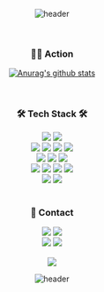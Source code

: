 
<div align="center">
	
![header](https://capsule-render.vercel.app/api?type=slice&color=auto&height=200&section=header&text=new Developer("wooyounggggg");&fontSize=40&descAlign=20&customColorList=0)


<br/>

<div align="center">
	<h3>👨‍💻 Action</h3>
</div>
	
[![Anurag's github stats](https://github-readme-stats.vercel.app/api?username=wooyounggggg&theme=react)](https://github.com/anuraghazra/github-readme-stats)

</div>

<br/>

<div align="center">
	<h3>🛠️ Tech Stack 🛠️</h3>
</div>
<div align="center">
	<img src="https://img.shields.io/badge/Java-007396?style=flat-square&logo=Java&logoColor=white"/> 
	<img src="https://img.shields.io/badge/Spring Boot-6DB33F?style=flat-square&logo=SpringBoot&logoColor=white"/>
	<br/>
	<img src="https://img.shields.io/badge/HTML-E34F26?style=flat-square&logo=HTML5&logoColor=white"/>
	<img src="https://img.shields.io/badge/CSS-1572B6?style=flat-square&logo=CSS3&logoColor=white"/>
	<img src="https://img.shields.io/badge/Java Script-F7DF1E?style=flat-square&logo=JavaScript&logoColor=white"/>
	<img src="https://img.shields.io/badge/React Native-61DAFB?style=flat-square&logo=React&logoColor=white"/>
	<br/>
	<img src="https://img.shields.io/badge/MySQL-4479A1?style=flat-square&logo=MySQL&logoColor=white"/>
	<img src="https://img.shields.io/badge/Hibernate-59666C?style=flat-square&logo=Hibernate&logoColor=black"/>
	<img src="https://img.shields.io/badge/JUnit-25A162?style=flat-square&logo=JUnit5&logoColor=white"/>
	<br/>
	<img src="https://img.shields.io/badge/AWS-232F3E?style=flat-square&logo=AmazonAWS&logoColor=white"/>
	<img src="https://img.shields.io/badge/Jenkins-D24939?style=flat-square&logo=Jenkins&logoColor=white"/>
	<img src="https://img.shields.io/badge/Nginx-009639?style=flat-square&logo=NGINX&logoColor=white"/>
	<img src="https://img.shields.io/badge/Docker-2496ED?style=flat-square&logo=Docker&logoColor=white"/>
	<br/>
	<img src="https://img.shields.io/badge/IntelliJ-000000?style=flat-square&logo=IntelliJIDEA&logoColor=white"/>
	<img src="https://img.shields.io/badge/Visual Studio Code-007ACC?style=flat-square&logo=VisualStudioCode&logoColor=white"/>
</div>

<br/>

<div align="center">
	<h3>📲 Contact</h3>
	<a href="mailto:souljit2@gmail.com"><img src="https://img.shields.io/badge/Gmail-EA4335?style=flat-square&logo=Gmail&logoColor=white"/></a>
	<a href="https://souljit2.tistory.com/"><img src="https://img.shields.io/badge/log-2ECCAA?style=flat-square&logo=Babel&logoColor=white"/></a>
	<br>
	<a href="https://www.instagram.com/wy_dev_life/"><img src="https://img.shields.io/badge/Instagram-E4405F?style=flat-square&logo=Instagram&logoColor=white"/></a>
	<a href="https://www.linkedin.com/in/%EC%9A%B0%EC%98%81-%EC%A7%80-9a29961bb/"><img src="https://img.shields.io/badge/LinkedIn-0A66C2?style=flat-square&logo=LinkedIn&logoColor=white"/></a>
</div>

<br/>

<div align="center">
	<a href="https://hits.seeyoufarm.com">
		<img src="https://hits.seeyoufarm.com/api/count/incr/badge.svg?url=https%3A%2F%2Fgithub.com%2Fwooyounggggg%2Fhit-counter&count_bg=%2379C83D&title_bg=%23555555&icon=&icon_color=%23E7E7E7&title=hits&edge_flat=false"/>
	</a>
		
![header](https://capsule-render.vercel.app/api?type=slice&color=auto&height=200&section=footer&fontSize=50&descAlign=20&customColorList=0)

</div>
